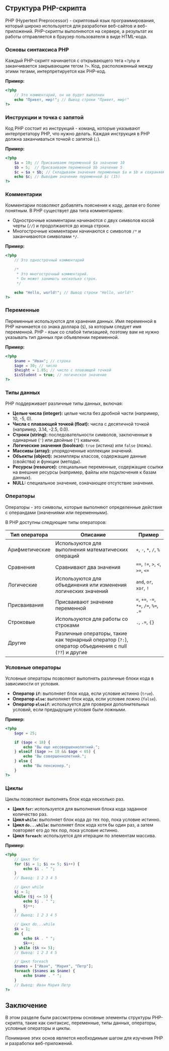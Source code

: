 ## Структура PHP-скрипта

PHP (Hypertext Preprocessor) - скриптовый язык программирования, который широко используется для разработки веб-сайтов и веб-приложений. 
PHP-скрипты выполняются на сервере, а результат их работы отправляется в браузер пользователя в виде HTML-кода.

### Основы синтаксиса PHP

Каждый PHP-скрипт начинается с открывающего тега `<?php` и заканчивается закрывающим тегом `?>`. Код, расположенный между этими тегами, интерпретируется как PHP-код.

**Пример:**

```php
<?php
    // Это комментарий, он не будет выполнен
    echo "Привет, мир!"; // Вывод строки "Привет, мир!"
?>
```

### Инструкции и точка с запятой

Код PHP состоит из инструкций - команд, которые указывают интерпретатору PHP, что нужно делать. Каждая инструкция в PHP должна заканчиваться точкой с запятой (`;`).

**Пример:**

```php
<?php
    $a = 10; // Присваиваем переменной $a значение 10
    $b = 5;  // Присваиваем переменной $b значение 5
    $c = $a + $b; // Складываем значения переменных $a и $b и сохраняем результат в $c
    echo $c; // Выводим значение переменной $c (15)
?>
```

### Комментарии

Комментарии позволяют добавлять пояснения к коду, делая его более понятным. В PHP существует два типа комментариев:

- Однострочные комментарии начинаются с двух символов косой черты (`//`) и продолжаются до конца строки.
- Многострочные комментарии начинаются с символов `/*` и заканчиваются символами `*/`.

**Пример:**

```php
<?php
    // Это однострочный комментарий

    /* 
     * Это многострочный комментарий.
     * Он может занимать несколько строк.
     */

    echo "Hello, world!"; // Вывод строки "Hello, world!"
?>
```

### Переменные

Переменные используются для хранения данных. Имя переменной в PHP начинается со знака доллара (`$`), за которым следует имя переменной. PHP - язык со слабой типизацией, поэтому вам не нужно указывать тип данных при объявлении переменной.

**Пример:**

```php
<?php
    $name = "Иван"; // строка
    $age = 30; // число
    $height = 1.85; // число с плавающей точкой
    $isStudent = true; // логическое значение
?>
```

### Типы данных

PHP поддерживает различные типы данных, включая:

- **Целые числа (integer):**  целые числа без дробной части (например, 10, -5, 0).
- **Числа с плавающей точкой (float):** числа с десятичной точкой (например, 3.14, -2.5, 0.0).
- **Строки (string):** последовательности символов, заключенные в одинарные (`'`) или двойные (`"`) кавычки.
- **Логические значения (boolean):**  `true` (истина) или `false` (ложь).
- **Массивы (array):** упорядоченные коллекции значений.
- **Объекты (object):** экземпляры классов, содержащие данные (свойства) и функции (методы).
- **Ресурсы (resource):** специальные переменные, содержащие ссылки на внешние ресурсы (например, файлы или подключения к базам данных).
- **NULL:** специальное значение, означающее отсутствие значения.

### Операторы

Операторы - это символы, которые выполняют определенные действия с операндами (значениями или переменными). 

В PHP доступны следующие типы операторов:

| Тип оператора | Описание | Пример |
|---|---|---|
| Арифметические | Используются для выполнения математических операций | `+`, `-`, `*`, `/`, `%` |
| Сравнения | Сравнивают два значения | `==`, `!=`, `>`, `<`, `>=`, `<=` |
| Логические | Используются для объединения или изменения логических значений | `and`, `or`, `xor`, `!` |
| Присваивания | Присваивают значение переменной | `=`, `+=`, `-=`, `*=`, `/=`, `%=`, `.=` |
| Строковые | Используются для работы со строками | `.`, `.=`, `{}` |
| Другие | Различные операторы, такие как тернарный оператор (`?:`), оператор объединения с null (`??`) и другие |  |

### Условные операторы

Условные операторы позволяют выполнять различные блоки кода в зависимости от условия. 

- **Оператор `if`:** выполняет блок кода, если условие истинно (`true`).
- **Оператор `else`:** выполняет блок кода, если условие ложно (`false`).
- **Оператор `elseif`:** используется для проверки дополнительных условий, если предыдущие условия были ложными.

**Пример:**

```php
<?php
    $age = 25;

    if ($age < 18) {
        echo "Вы еще несовершеннолетний.";
    } elseif ($age >= 18 && $age < 65) {
        echo "Вы совершеннолетний.";
    } else {
        echo "Вы пенсионер.";
    }
?>
```

### Циклы

Циклы позволяют выполнять блок кода несколько раз. 

- **Цикл `for`:** используется для выполнения блока кода заданное количество раз.
- **Цикл `while`:** выполняет блок кода до тех пор, пока условие истинно.
- **Цикл `do...while`:** выполняет блок кода хотя бы один раз, а затем повторяет его до тех пор, пока условие истинно.
- **Цикл `foreach`:** используется для итерации по элементам массива.

**Пример:**

```php
<?php
    // Цикл for
    for ($i = 1; $i <= 5; $i++) {
        echo $i . " "; 
    }
    // Вывод: 1 2 3 4 5

    // Цикл while
    $j = 1;
    while ($j <= 5) {
        echo $j . " ";
        $j++;
    }
    // Вывод: 1 2 3 4 5

    // Цикл do...while
    $k = 1;
    do {
        echo $k . " ";
        $k++;
    } while ($k <= 5);
    // Вывод: 1 2 3 4 5

    // Цикл foreach
    $names = ["Иван", "Мария", "Петр"];
    foreach ($names as $name) {
        echo $name . " ";
    }
    // Вывод: Иван Мария Петр
?>
```

## Заключение

В этом разделе были рассмотрены основные элементы структуры PHP-скрипта, такие как синтаксис, переменные, типы данных, операторы, условные операторы и циклы. 

Понимание этих основ является необходимым шагом для изучения PHP и разработки веб-приложений. 
